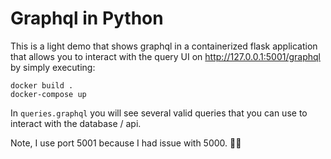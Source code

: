 # Graphql in Python

This is a light demo that shows graphql in a containerized flask application that allows you to interact with the query UI on http://127.0.0.1:5001/graphql by simply executing:

```
docker build .
docker-compose up
```
In `queries.graphql` you will see several valid queries that you can use to interact with the database / api.

Note, I use port 5001 because I had issue with 5000. 🤷‍♂️